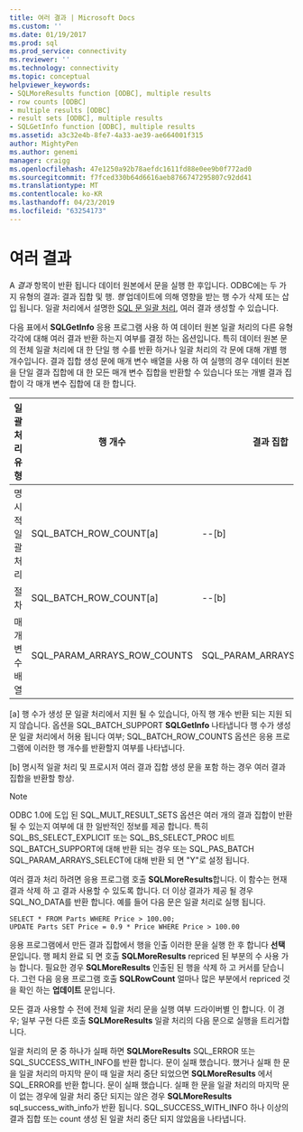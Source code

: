 ```yaml
---
title: 여러 결과 | Microsoft Docs
ms.custom: ''
ms.date: 01/19/2017
ms.prod: sql
ms.prod_service: connectivity
ms.reviewer: ''
ms.technology: connectivity
ms.topic: conceptual
helpviewer_keywords:
- SQLMoreResults function [ODBC], multiple results
- row counts [ODBC]
- multiple results [ODBC]
- result sets [ODBC], multiple results
- SQLGetInfo function [ODBC], multiple results
ms.assetid: a3c32e4b-8fe7-4a33-ae39-ae664001f315
author: MightyPen
ms.author: genemi
manager: craigg
ms.openlocfilehash: 47e1250a92b78aefdc1611fd88e0ee9b0f772ad0
ms.sourcegitcommit: f7fced330b64d6616aeb8766747295807c92dd41
ms.translationtype: MT
ms.contentlocale: ko-KR
ms.lasthandoff: 04/23/2019
ms.locfileid: "63254173"
---
```

# <a name="multiple-results"></a>여러 결과
A *결과* 항목이 반환 됩니다 데이터 원본에서 문을 실행 한 후입니다. ODBC에는 두 가지 유형의 결과: 결과 집합 및 행. *행* 업데이트에 의해 영향을 받는 행 수가 삭제 또는 삽입 됩니다. 일괄 처리에서 설명한 [SQL 문 일괄 처리](../../../odbc/reference/develop-app/batches-of-sql-statements.md), 여러 결과 생성할 수 있습니다.  
  
 다음 표에서 **SQLGetInfo** 응용 프로그램 사용 하 여 데이터 원본 일괄 처리의 다른 유형 각각에 대해 여러 결과 반환 하는지 여부를 결정 하는 옵션입니다. 특히 데이터 원본 문의 전체 일괄 처리에 대 한 단일 행 수를 반환 하거나 일괄 처리의 각 문에 대해 개별 행 개수입니다. 결과 집합 생성 문에 매개 변수 배열을 사용 하 여 실행의 경우 데이터 원본을 단일 결과 집합에 대 한 모든 매개 변수 집합을 반환할 수 있습니다 또는 개별 결과 집합이 각 매개 변수 집합에 대 한 합니다.  
  
|일괄 처리 유형|행 개수|결과 집합|  
|----------------|----------------|-----------------|  
|명시적 일괄 처리|SQL_BATCH_ROW_COUNT[a]|--[b]|  
|절차|SQL_BATCH_ROW_COUNT[a]|--[b]|  
|매개 변수 배열|SQL_PARAM_ARRAYS_ROW_COUNTS|SQL_PARAM_ARRAYS_SELECTS|  
  
 [a] 행 수가 생성 문 일괄 처리에서 지원 될 수 있습니다, 아직 행 개수 반환 되는 지원 되지 않습니다. 옵션을 SQL_BATCH_SUPPORT **SQLGetInfo** 나타냅니다 행 수가 생성 문 일괄 처리에서 허용 됩니다 여부; SQL_BATCH_ROW_COUNTS 옵션은 응용 프로그램에 이러한 행 개수를 반환할지 여부를 나타냅니다.  
  
 [b] 명시적 일괄 처리 및 프로시저 여러 결과 집합 생성 문을 포함 하는 경우 여러 결과 집합을 반환할 항상.  
  
> [!NOTE]  
>  ODBC 1.0에 도입 된 SQL_MULT_RESULT_SETS 옵션은 여러 개의 결과 집합이 반환 될 수 있는지 여부에 대 한 일반적인 정보를 제공 합니다. 특히 SQL_BS_SELECT_EXPLICIT 또는 SQL_BS_SELECT_PROC 비트 SQL_BATCH_SUPPORT에 대해 반환 되는 경우 또는 SQL_PAS_BATCH SQL_PARAM_ARRAYS_SELECT에 대해 반환 되 면 "Y"로 설정 됩니다.  
  
 여러 결과 처리 하려면 응용 프로그램 호출 **SQLMoreResults**합니다. 이 함수는 현재 결과 삭제 하 고 결과 사용할 수 있도록 합니다. 더 이상 결과가 제공 될 경우 SQL_NO_DATA를 반환 합니다. 예를 들어 다음 문은 일괄 처리로 실행 됩니다.  
  
```  
SELECT * FROM Parts WHERE Price > 100.00;  
UPDATE Parts SET Price = 0.9 * Price WHERE Price > 100.00  
```  
  
 응용 프로그램에서 만든 결과 집합에서 행을 인출 이러한 문을 실행 한 후 합니다 **선택** 문입니다. 행 페치 완료 되 면 호출 **SQLMoreResults** repriced 된 부분의 수 사용 가능 합니다. 필요한 경우 **SQLMoreResults** 인출된 된 행을 삭제 하 고 커서를 닫습니다. 그런 다음 응용 프로그램 호출 **SQLRowCount** 얼마나 많은 부분에서 repriced 것을 확인 하는 **업데이트** 문입니다.  
  
 모든 결과 사용할 수 전에 전체 일괄 처리 문을 실행 여부 드라이버별 인 합니다. 이 경우; 일부 구현 다른 호출 **SQLMoreResults** 일괄 처리의 다음 문으로 실행을 트리거합니다.  
  
 일괄 처리의 문 중 하나가 실패 하면 **SQLMoreResults** SQL_ERROR 또는 SQL_SUCCESS_WITH_INFO를 반환 합니다. 문이 실패 했습니다. 했거나 실패 한 문을 일괄 처리의 마지막 문이 때 일괄 처리 중단 되었으면 **SQLMoreResults** 에서 SQL_ERROR를 반환 합니다. 문이 실패 했습니다. 실패 한 문을 일괄 처리의 마지막 문이 없는 경우에 일괄 처리 중단 되지는 않은 경우 **SQLMoreResults** sql_success_with_info가 반환 됩니다. SQL_SUCCESS_WITH_INFO 하나 이상의 결과 집합 또는 count 생성 된 일괄 처리 중단 되지 않았음을 나타냅니다.
